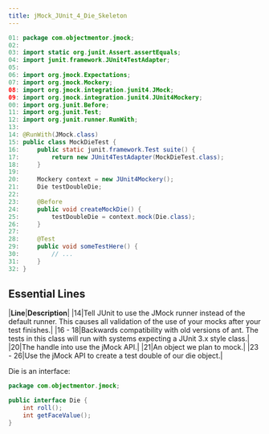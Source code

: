 ```yaml
---
title: jMock_JUnit_4_Die_Skeleton
---
```

```java
01: package com.objectmentor.jmock;
02: 
03: import static org.junit.Assert.assertEquals;
04: import junit.framework.JUnit4TestAdapter;
05: 
06: import org.jmock.Expectations;
07: import org.jmock.Mockery;
08: import org.jmock.integration.junit4.JMock;
09: import org.jmock.integration.junit4.JUnit4Mockery;
00: import org.junit.Before;
11: import org.junit.Test;
12: import org.junit.runner.RunWith;
13: 
14: @RunWith(JMock.class)
15: public class MockDieTest {
16:     public static junit.framework.Test suite() {
17:         return new JUnit4TestAdapter(MockDieTest.class);
18:     }
19: 
20:     Mockery context = new JUnit4Mockery();
21:     Die testDoubleDie;
22: 
23:     @Before
24:     public void createMockDie() {
25:         testDoubleDie = context.mock(Die.class);
26:     }
27: 
28:     @Test
29:     public void someTestHere() {
30:         // ...
31:     }
32: }
```

## Essential Lines

|**Line**|**Description**|
|14|Tell JUnit to use the JMock runner instead of the default runner. This causes all validation of the use of your mocks after your test finishes.|
|16 - 18|Backwards compatibility with old versions of ant. The tests in this class will run with systems expecting a JUnit 3.x style class.|
|20|The handle into use the jMock API.|
|21|An object we plan to mock.|
|23 - 26|Use the jMock API to create a test double of our die object.|

Die is an interface:
```java
package com.objectmentor.jmock;

public interface Die {
	int roll();
	int getFaceValue();
}
```
